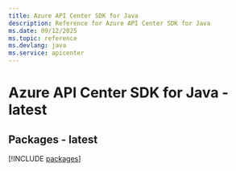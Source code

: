 ```yaml
---
title: Azure API Center SDK for Java
description: Reference for Azure API Center SDK for Java
ms.date: 09/12/2025
ms.topic: reference
ms.devlang: java
ms.service: apicenter
---
```

# Azure API Center SDK for Java - latest
## Packages - latest
[!INCLUDE [packages](api-center-index.md)]